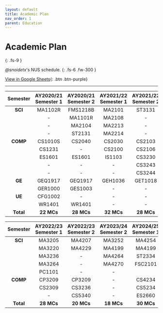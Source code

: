 ```yaml
---
layout: default
title: Academic Plan
nav_order: 1
parent: Education
---
```


# Academic Plan
{: .fs-9 }

*@snoidetx*'s NUS schedule.
{: .fs-6 .fw-300 }

[View in Google Sheets](https://docs.google.com/spreadsheets/d/1t5A2k4gFv_IYc4teYlm2Lii0fDRE_2yDAPmqYK4nIes/edit?usp=sharing){: .btn .btn-purple}

--- 

| Semester | AY2020/21 Semester 1 | AY2020/21 Semester 2 | AY2021/22 Semester 1 | AY2021/22 Semester 2|
| :------:  | :-----: | :------: | :-----: | :-----: |
| **SCI**   | MA1102R | FMS1218B | MA2101  | ST3131  |
|           | -       | MA1101R  | MA2108  | -       |
|           | -       | MA2104   | MA2213  | -       |
|           | -       | ST2131   | MA2214  | -       |
| **COMP**  | CS1010S | CS2040   | CS2030  | CS2103  |
|           | CS1231  | -        | CS2100  | CS2106  |
|           | ES1601  | ES1601   | IS1103  | CS3230  |
|           | -       | -        | -       | CS3243  |
|           | -       | -        | -       | CS3244  |
| **GE**    | GEQ1917 | GEQ1917  | GEH1036 | GET1018 |
|           | GER1000 | GES1003  | -       | -       |
| **UE**    | CFG1002 | -        | -       | -       |
|           | WR1401  | WR1401   | -       | -       |
| **Total** | **22 MCs** | **28 MCs** | **32 MCs** | **28 MCs** |

| Semester | AY2022/23 Semester 1 | AY2022/23 Semester 2 | AY2023/24 Semester 2 | AY2024/25 Semester 1|
| :------:  | :-----: | :------: | :-----: | :-----: |
| **SCI** | MA3205 | MA4207 | MA3252 | MA4254 |
|  | MA3220 | MA4229 | MA4199 | MA4199 |
|  | MA3236 | - | MA4264 | ST2334 |
|  | MA3264 | - | MA4270 | FSC2101 |
|  | PC1101 | - | - |  |
| **COMP** | CP3209 | CP3209 | - | CS4234 |
|  | CS2309 | CS3236 | - | CS5234 |
|  | - | CS5340 | - | ES2660 |
| **Total** | **28 MCs** | **20 MCs** | **18 MCs** | **30 MCs** |
